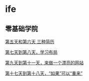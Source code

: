 # ife

## 零基础学院

[第五天和第六天 三种简历](https://botxlabs.github.io/ife/day5_6/resume.html)

[第七天到第八天，学习布局](https://botxlabs.github.io/ife/day7_8/)

[第九天到第十一天，来做一个漂亮的网站](https://botxlabs.github.io/ife/day9_11/)

[第十七天到第十八天，“如果”可以“重来”](https://botxlabs.github.io/ife/day17_18/index.html)
